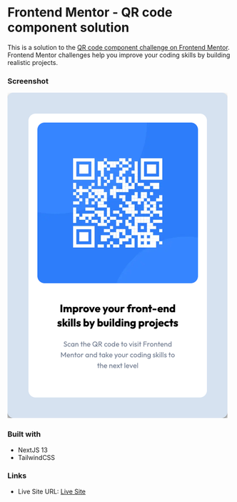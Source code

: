 # Frontend Mentor - QR code component solution

This is a solution to the [QR code component challenge on Frontend Mentor](https://www.frontendmentor.io/challenges/qr-code-component-iux_sIO_H). Frontend Mentor challenges help you improve your coding skills by building realistic projects. 

### Screenshot

![](./screen.png)

### Built with

- NextJS 13
- TailwindCSS

### Links

- Live Site URL: [Live Site](https://fem-qr-code-component-iota.vercel.app/)
